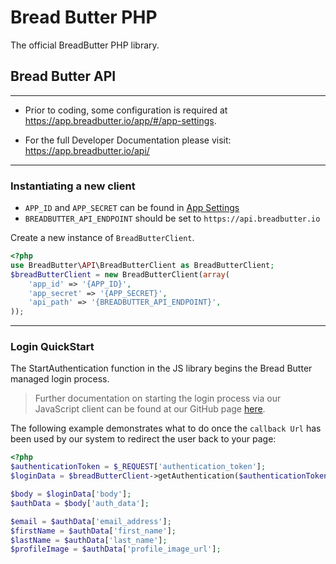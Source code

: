 # Bread Butter PHP

The official BreadButter PHP library.

## Bread Butter API
---

- Prior to coding, some configuration is required at https://app.breadbutter.io/app/#/app-settings.

- For the full Developer Documentation please visit: https://app.breadbutter.io/api/

---
### Instantiating a new client

- `APP_ID` and `APP_SECRET` can be found in [App Settings](https://app.breadbutter.io/app/#/app-settings)
- `BREADBUTTER_API_ENDPOINT` should be set to `https://api.breadbutter.io`

Create a new instance of `BreadButterClient`.  
```php
<?php
use BreadButter\API\BreadButterClient as BreadButterClient;
$breadButterClient = new BreadButterClient(array(
    'app_id' => '{APP_ID}',
    'app_secret' => '{APP_SECRET}',
    'api_path' => '{BREADBUTTER_API_ENDPOINT}',
));
```
---
### Login QuickStart
The StartAuthentication function in the JS library begins the Bread Butter managed login process.
>Further documentation on starting the login process via our JavaScript client can be found at our GitHub page [here](https://github.com/BreadButter/BreadButter-js). 

The following example demonstrates what to do once the `callback Url` has been used by our system to redirect the user back to your page:
```php
<?php
$authenticationToken = $_REQUEST['authentication_token'];
$loginData = $breadButterClient->getAuthentication($authenticationToken);

$body = $loginData['body'];
$authData = $body['auth_data'];

$email = $authData['email_address'];
$firstName = $authData['first_name'];
$lastName = $authData['last_name'];
$profileImage = $authData['profile_image_url'];
```
